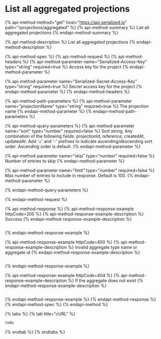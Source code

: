 # List all aggregated projections

{% api-method method="get" host="https://api.serialized.io" path="/projections/aggregated" %}
{% api-method-summary %}
List all aggregated projections
{% endapi-method-summary %}

{% api-method-description %}
List all aggregated projections
{% endapi-method-description %}

{% api-method-spec %}
{% api-method-request %}
{% api-method-headers %}
{% api-method-parameter name="Serialized-Access-Key" type="string" required=true %}
Access key for the project
{% endapi-method-parameter %}

{% api-method-parameter name="Serialized-Secret-Access-Key" type="string" required=true %}
Secret access key for the project
{% endapi-method-parameter %}
{% endapi-method-headers %}

{% api-method-path-parameters %}
{% api-method-parameter name="projectionName" type="string" required=true %}
The projection name
{% endapi-method-parameter %}
{% endapi-method-path-parameters %}

{% api-method-query-parameters %}
{% api-method-parameter name="sort" type="number" required=false %}
Sort string. Any combination of the following fields: projectionId, reference, createdAt, updatedAt. Add '+' and '-' prefixes to indicate ascending/descending sort order. Ascending order is default.
{% endapi-method-parameter %}

{% api-method-parameter name="skip" type="number" required=false %}
Number of entries to skip
{% endapi-method-parameter %}

{% api-method-parameter name="limit" type="number" required=false %}
Max number of entries to include in response. Default is 100.
{% endapi-method-parameter %}

{% endapi-method-query-parameters %}


{% endapi-method-request %}

{% api-method-response %}
{% api-method-response-example httpCode=200 %}
{% api-method-response-example-description %}
Success
{% endapi-method-response-example-description %}

```text

```
{% endapi-method-response-example %}

{% api-method-response-example httpCode=400 %}
{% api-method-response-example-description %}
Invalid aggregate type name or aggregate id
{% endapi-method-response-example-description %}

```text

```
{% endapi-method-response-example %}

{% api-method-response-example httpCode=404 %}
{% api-method-response-example-description %}
If the aggregate does not exist
{% endapi-method-response-example-description %}

```text

```
{% endapi-method-response-example %}
{% endapi-method-response %}
{% endapi-method-spec %}
{% endapi-method %}

{% tabs %}
{% tab title="cURL" %}
```bash
todo
```
{% endtab %}
{% endtabs %}

